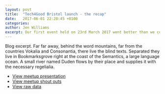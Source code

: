 ```yaml
---
layout: post
title:  "Tech4Good Bristol launch - the recap"
date:   2017-06-01 22:20:45 +0100
categories: 
author: Jen Williams
excerpt: Our first event held on 23rd March 2017 went better than we could have hoped for, read more about it and get links to the presentations here.
---
```


Blog excerpt. Far far away, behind the word mountains, far from the countries Vokalia and Consonantia, there live the blind texts. Separated they live in Bookmarksgrove right at the coast of the Semantics, a large language ocean. A small river named Duden flows by their place and supplies it with the necessary regelialia.

<ul class="post-links">
                <li><a href="#">View meetup presentation</a></li>
                <li><a href="shoutouts.html">View meetup shout outs</a></li>
                <li><a href="#">View raw data</a></li>
</ul>
